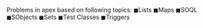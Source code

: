 Problems in apex based on following topics:
◼Lists
◼Maps
◼SOQL
◼SObjects
◼Sets
◼Test Classes
◼Triggers
